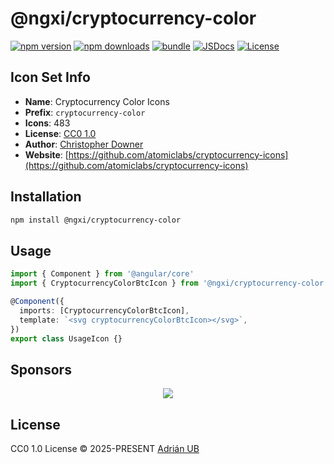 # @ngxi/cryptocurrency-color

[![npm version][npm-version-src]][npm-version-href]
[![npm downloads][npm-downloads-src]][npm-downloads-href]
[![bundle][bundle-src]][bundle-href]
[![JSDocs][jsdocs-src]][jsdocs-href]
[![License][license-src]][license-href]

## Icon Set Info

- **Name**: Cryptocurrency Color Icons
- **Prefix**: `cryptocurrency-color`
- **Icons**: 483
- **License**: [CC0 1.0](https://creativecommons.org/publicdomain/zero/1.0/)
- **Author**: [Christopher Downer](https://github.com/atomiclabs/cryptocurrency-icons)
- **Website**: [https://github.com/atomiclabs/cryptocurrency-icons](https://github.com/atomiclabs/cryptocurrency-icons)

## Installation

```sh
npm install @ngxi/cryptocurrency-color
```

## Usage

```ts
import { Component } from '@angular/core'
import { CryptocurrencyColorBtcIcon } from '@ngxi/cryptocurrency-color'

@Component({
  imports: [CryptocurrencyColorBtcIcon],
  template: `<svg cryptocurrencyColorBtcIcon></svg>`,
})
export class UsageIcon {}
```

## Sponsors

<p align="center">
  <a href="https://cdn.jsdelivr.net/gh/adrian-ub/static/sponsors.svg">
    <img src='https://cdn.jsdelivr.net/gh/adrian-ub/static/sponsors.svg'/>
  </a>
</p>

## License

CC0 1.0 License © 2025-PRESENT [Adrián UB](https://github.com/adrian-ub)

<!-- Badges -->

[npm-version-src]: https://img.shields.io/npm/v/@ngxi/cryptocurrency-color?style=flat&colorA=080f12&colorB=1fa669
[npm-version-href]: https://npmjs.com/package/@ngxi/cryptocurrency-color
[npm-downloads-src]: https://img.shields.io/npm/dm/@ngxi/cryptocurrency-color?style=flat&colorA=080f12&colorB=1fa669
[npm-downloads-href]: https://npmjs.com/package/@ngxi/cryptocurrency-color
[bundle-src]: https://img.shields.io/bundlephobia/minzip/@ngxi/cryptocurrency-color?style=flat&colorA=080f12&colorB=1fa669&label=minzip
[bundle-href]: https://bundlephobia.com/result?p=@ngxi/cryptocurrency-color
[license-src]: https://img.shields.io/npm/l/@ngxi/cryptocurrency-color?style=flat&colorA=080f12&colorB=1fa669
[license-href]: https://github.com/adrian-ub/ngxi/blob/main/LICENSE
[jsdocs-src]: https://img.shields.io/badge/jsdocs-reference-080f12?style=flat&colorA=080f12&colorB=1fa669
[jsdocs-href]: https://www.jsdocs.io/package/@ngxi/cryptocurrency-color

